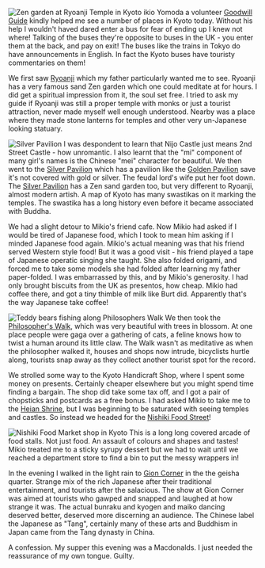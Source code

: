 ![Zen garden at Ryoanji Temple in Kyoto](p76_zen.JPG)
ikio Yomoda a volunteer [Goodwill Guide](https://www.japan.travel/en/plan/list-of-volunteer-guides/) kindly helped me
see a number of places in Kyoto today.  Without his help I
wouldn't haved dared enter a bus for fear of ending up I knew
not where!  Talking of the buses they're opposite to buses in the
UK - you enter them at the back, and pay on exit!  The buses like
the trains in Tokyo do have announcements in English.  In
fact the Kyoto buses have touristy commentaries on them!

We first saw [Ryoanji](http://www.ryoanji.jp/smph/eng/) which my father particularly wanted me
to see.  Ryoanji has a very famous sand Zen garden which one
could meditate at for hours.  I did get a spiritual impression from
it, the soul set free.  I tried to ask my guide if Ryoanji was
still a proper temple with monks or just a tourist attraction,
never made myself well enough understood.  Nearby was a place
where they made stone lanterns for temples and other very un-Japanese
looking statuary.

![Silver Pavilion](p82_silver.JPG)
I was despondent to learn that Nijo Castle just means 2nd Street
Castle - how unromantic.  I also learnt that the "mi" component
of many girl's names is the Chinese "mei" character for beautiful.
We then went to the [Silver Pavilion](http://www.shokoku-ji.jp/g_about.html)
which has a pavilion like the [Golden Pavilion](https://www.japan.travel/en/spot/1152) save it's not covered
with gold or silver.  The feudal lord's wife put her foot down.  The
[Silver Pavilion](http://www.shokoku-ji.jp/g_about.html) has a Zen sand garden too, but very different to
Ryoanji, almost modern artish.  A map of Kyoto has many swastikas on it marking
the temples.  The swastika has a long history even before it became
associated with Buddha.

We had a slight detour to Mikio's friend cafe.  Now Mikio had asked
if I would be tired of Japanese food, which I took to mean him asking
if I minded Japanese food again.  Mikio's actual meaning was that his
friend served Western style food!  But it was a good visit - his friend
played a tape of Japanese operatic singing she taught.  She also
folded origami, and forced me to take some models she had folded
after learning my father paper-folded.  I was embarrassed by this, and by
Mikio's generosity.  I had only brought biscuits from the UK as
presentos, how cheap.  Mikio had coffee there, and got a tiny thimble
of milk like Burt did.  Apparently that's the way Japanese take
coffee!

![Teddy bears fishing along Philosophers Walk](p85_teddies.JPG)
We then took the [Philosopher's Walk](https://www.japan-guide.com/e/e3906.html), which was very beautiful with
trees in blossom.  At one place people were gaga over a gathering of
cats, a feline knows how to twist a human around its little claw.
The Walk wasn't as meditative as when the philosopher walked it,
houses and shops now intrude, bicyclists hurtle along, tourists
snap away as they collect another tourist spot for the record.

We strolled some way to the Kyoto Handicraft Shop, where I spent
some money on presents.  Certainly cheaper elsewhere but you might
spend time finding a bargain.  The shop did take some tax off, and
I got a pair of chopsticks and postcards as a free bonus.  I had
asked Mikio to take me to the [Heian Shrine](http://www.heianjingu.or.jp/), but I was
beginning to be saturated with seeing temples and castles.  So instead
we headed for the [Nishiki Food Street](https://www.japan-guide.com/e/e3931.html)!

![Nishiki Food Market shop in Kyoto](p89_food.JPG)
This is a long long covered arcade of food stalls.  Not just food.
An assault of colours and shapes and tastes!  Mikio treated me to
a sticky syrupy dessert but we had to wait until we reached a department
store to find a bin to put the messy wrappers in!

In the evening I walked in the light rain to [Gion Corner](http://www.kyoto-gioncorner.com/global/en.html) in the
the geisha quarter.  Strange mix of the rich Japanese after their
traditional entertainment, and tourists after the salacious.  The
show at Gion Corner was aimed at tourists who gawped and snapped
and laughed at how strange it was.  The actual bunraku and kyogen
and maiko dancing deserved better, deserved more discerning an
audience.  The Chinese label the Japanese as "Tang", certainly
many of these arts and Buddhism in Japan came from the Tang
dynasty in China.

A confession.  My supper this evening was a Macdonalds.  I just
needed the reassurance of my own tongue.  Guilty.
